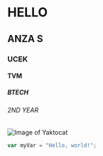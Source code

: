# HELLO
## ANZA S
### UCEK 
#### TVM
##### BTECH
###### 2ND YEAR
![Image of Yaktocat](https://octodex.github.com/images/yaktocat.png)
``` javascript
var myVar = "Hello, world!";
```




